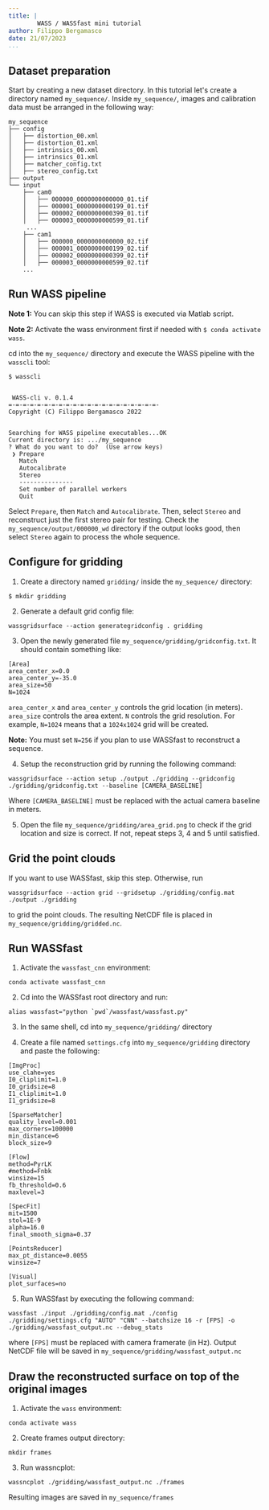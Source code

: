 ```yaml
---
title: |
        WASS / WASSfast mini tutorial
author: Filippo Bergamasco
date: 21/07/2023
...
```


[ compile it with pandoc -c pandoc.css -s wass_wassfast_mini_tutorial.md -o wass_wassfast_mini_tutorial.html ]::


## Dataset preparation

Start by creating a new dataset directory. In this tutorial let's create a
directory named `my_sequence/`. Inside `my_sequence/`, images and calibration
data must be arranged in the following way:

```
my_sequence
├── config
│   ├── distortion_00.xml
│   ├── distortion_01.xml
│   ├── intrinsics_00.xml
│   ├── intrinsics_01.xml
│   ├── matcher_config.txt
│   ├── stereo_config.txt
├── output
└── input
    ├── cam0
    │   ├── 000000_0000000000000_01.tif
    │   ├── 000001_0000000000199_01.tif
    │   ├── 000002_0000000000399_01.tif
    │   ├── 000003_0000000000599_01.tif
     ...
    ├── cam1
    │   ├── 000000_0000000000000_02.tif
    │   ├── 000001_0000000000199_02.tif
    │   ├── 000002_0000000000399_02.tif
    │   ├── 000003_0000000000599_02.tif
    ...
```

## Run WASS pipeline

**Note 1:** You can skip this step if WASS is executed via Matlab script.

**Note 2:** Activate the wass environment first if needed with `$ conda activate wass`.

cd into the `my_sequence/` directory and execute the WASS pipeline with the
`wasscli` tool:


```
$ wasscli


 WASS-cli v. 0.1.4
=-=-=-=-=-=-=-=-=-=-=-=-=-=-=-=-=-=-=-=-=-
Copyright (C) Filippo Bergamasco 2022


Searching for WASS pipeline executables...OK
Current directory is: .../my_sequence 
? What do you want to do?  (Use arrow keys)
 ❯ Prepare
   Match
   Autocalibrate
   Stereo
   ---------------
   Set number of parallel workers
   Quit

```

Select `Prepare`, then `Match` and `Autocalibrate`. Then, select `Stereo` and
reconstruct just the first stereo pair for testing. Check the
`my_sequence/output/000000_wd` directory if the output looks good, then
select `Stereo` again to process the whole sequence.


## Configure for gridding

1. Create a directory named `gridding/` inside the `my_sequence/` directory:

```
$ mkdir gridding
```

2. Generate a default grid config file:

```
wassgridsurface --action generategridconfig . gridding
```

3. Open the newly generated file `my_sequence/gridding/gridconfig.txt`. It
   should contain something like:
   
```
[Area]
area_center_x=0.0
area_center_y=-35.0
area_size=50
N=1024
```

`area_center_x` and `area_center_y` controls the grid location (in meters).
`area_size` controls the area extent. `N` controls the grid resolution. For
example, `N=1024` means that a `1024x1024` grid will be created.

**Note:** You must set `N=256` if you plan to use WASSfast to reconstruct a sequence.

4. Setup the reconstruction grid by running the following command:

```
wassgridsurface --action setup ./output ./gridding --gridconfig ./gridding/gridconfig.txt --baseline [CAMERA_BASELINE]
```

Where `[CAMERA_BASELINE]` must be replaced with the actual camera baseline in meters. 

5. Open the file `my_sequence/gridding/area_grid.png` to check if the grid
   location and size is correct. If not, repeat steps 3, 4 and 5 until satisfied.


## Grid the point clouds 

If you want to use WASSfast, skip this step. Otherwise, run

```
wassgridsurface --action grid --gridsetup ./gridding/config.mat ./output ./gridding
```

to grid the point clouds. The resulting NetCDF file is placed in
`my_sequence/gridding/gridded.nc`.


## Run WASSfast

1. Activate the `wassfast_cnn` environment:

```
conda activate wassfast_cnn
```

2. Cd into the WASSfast root directory and run:

```
alias wassfast="python `pwd`/wassfast/wassfast.py"
```

3. In the same shell, cd into `my_sequence/gridding/` directory

4. Create a file named `settings.cfg` into `my_sequence/gridding` directory and
   paste the following:

```
[ImgProc]
use_clahe=yes
I0_cliplimit=1.0
I0_gridsize=8
I1_cliplimit=1.0
I1_gridsize=8

[SparseMatcher]
quality_level=0.001
max_corners=100000
min_distance=6
block_size=9

[Flow]
method=PyrLK
#method=Fnbk
winsize=15
fb_threshold=0.6
maxlevel=3

[SpecFit]
mit=1500
stol=1E-9
alpha=16.0
final_smooth_sigma=0.37

[PointsReducer]
max_pt_distance=0.0055
winsize=7

[Visual]
plot_surfaces=no
```

5. Run WASSfast by executing the following command:

```
wassfast ./input ./gridding/config.mat ./config ./gridding/settings.cfg "AUTO" "CNN" --batchsize 16 -r [FPS] -o ./gridding/wassfast_output.nc --debug_stats
```

where `[FPS]` must be replaced with camera framerate (in Hz). Output NetCDF
file will be saved in `my_sequence/gridding/wassfast_output.nc`


## Draw the reconstructed surface on top of the original images

1. Activate the `wass` environment:

```
conda activate wass
```

2. Create frames output directory:

```
mkdir frames
```

3. Run wassncplot:

```
wassncplot ./gridding/wassfast_output.nc ./frames
```

Resulting images are saved in `my_sequence/frames`
